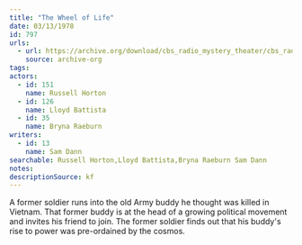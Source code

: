 ```yaml
---
title: "The Wheel of Life"
date: 03/13/1978
id: 797
urls: 
  - url: https://archive.org/download/cbs_radio_mystery_theater/cbs_radio_mystery_theater-0751-0800.zip/cbs_radio_mystery_theater-0751-0800%2Fcbsrmt_0797_the_wheel_of_life.mp3
    source: archive-org
tags: 
actors:  
  - id: 151
    name: Russell Horton  
  - id: 126
    name: Lloyd Battista  
  - id: 35
    name: Bryna Raeburn
writers:  
  - id: 13
    name: Sam Dann
searchable: Russell Horton,Lloyd Battista,Bryna Raeburn Sam Dann
notes: 
descriptionSource: kf
---
```

A former soldier runs into the old Army buddy he thought was killed in Vietnam. That former buddy is at the head of a growing political movement and invites his friend to join. The former soldier finds out that his buddy's rise to power was pre-ordained by the cosmos.